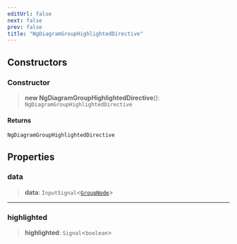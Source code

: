 ```yaml
---
editUrl: false
next: false
prev: false
title: "NgDiagramGroupHighlightedDirective"
---
```


## Constructors

### Constructor

> **new NgDiagramGroupHighlightedDirective**(): `NgDiagramGroupHighlightedDirective`

#### Returns

`NgDiagramGroupHighlightedDirective`

## Properties

### data

> **data**: `InputSignal`\<[`GroupNode`](/api/other/groupnode/)\>

***

### highlighted

> **highlighted**: `Signal`\<`boolean`\>
